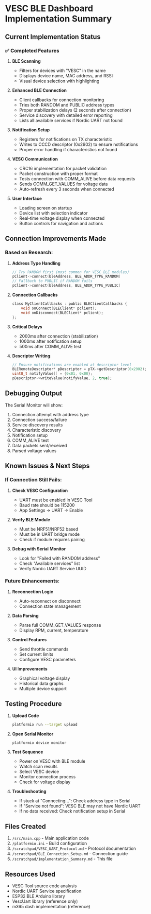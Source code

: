 # VESC BLE Dashboard Implementation Summary

## Current Implementation Status

### ✅ Completed Features

1. **BLE Scanning**
   - Filters for devices with "VESC" in the name
   - Displays device name, MAC address, and RSSI
   - Visual device selection with highlighting

2. **Enhanced BLE Connection**
   - Client callbacks for connection monitoring
   - Tries both RANDOM and PUBLIC address types
   - Proper stabilization delays (2 seconds after connection)
   - Service discovery with detailed error reporting
   - Lists all available services if Nordic UART not found

3. **Notification Setup**
   - Registers for notifications on TX characteristic
   - Writes to CCCD descriptor (0x2902) to ensure notifications
   - Proper error handling if characteristics not found

4. **VESC Communication**
   - CRC16 implementation for packet validation
   - Packet construction with proper format
   - Tests connection with COMM_ALIVE before data requests
   - Sends COMM_GET_VALUES for voltage data
   - Auto-refresh every 3 seconds when connected

5. **User Interface**
   - Loading screen on startup
   - Device list with selection indicator
   - Real-time voltage display when connected
   - Button controls for navigation and actions

## Connection Improvements Made

### Based on Research:

1. **Address Type Handling**
   ```c
   // Try RANDOM first (most common for VESC BLE modules)
   pClient->connect(bleAddress, BLE_ADDR_TYPE_RANDOM)
   // Fallback to PUBLIC if RANDOM fails
   pClient->connect(bleAddress, BLE_ADDR_TYPE_PUBLIC)
   ```

2. **Connection Callbacks**
   ```c
   class MyClientCallbacks : public BLEClientCallbacks {
       void onConnect(BLEClient* pclient);
       void onDisconnect(BLEClient* pclient);
   };
   ```

3. **Critical Delays**
   - 2000ms after connection (stabilization)
   - 1000ms after notification setup
   - 500ms after COMM_ALIVE test

4. **Descriptor Writing**
   ```c
   // Ensure notifications are enabled at descriptor level
   BLERemoteDescriptor* pDescriptor = pTX->getDescriptor(0x2902);
   uint8_t notifyValue[] = {0x01, 0x00};
   pDescriptor->writeValue(notifyValue, 2, true);
   ```

## Debugging Output

The Serial Monitor will show:
1. Connection attempt with address type
2. Connection success/failure
3. Service discovery results
4. Characteristic discovery
5. Notification setup
6. COMM_ALIVE test
7. Data packets sent/received
8. Parsed voltage values

## Known Issues & Next Steps

### If Connection Still Fails:

1. **Check VESC Configuration**
   - UART must be enabled in VESC Tool
   - Baud rate should be 115200
   - App Settings -> UART -> Enable

2. **Verify BLE Module**
   - Must be NRF51/NRF52 based
   - Must be in UART bridge mode
   - Check if module requires pairing

3. **Debug with Serial Monitor**
   - Look for "Failed with RANDOM address"
   - Check "Available services" list
   - Verify Nordic UART Service UUID

### Future Enhancements:

1. **Reconnection Logic**
   - Auto-reconnect on disconnect
   - Connection state management

2. **Data Parsing**
   - Parse full COMM_GET_VALUES response
   - Display RPM, current, temperature

3. **Control Features**
   - Send throttle commands
   - Set current limits
   - Configure VESC parameters

4. **UI Improvements**
   - Graphical voltage display
   - Historical data graphs
   - Multiple device support

## Testing Procedure

1. **Upload Code**
   ```bash
   platformio run --target upload
   ```

2. **Open Serial Monitor**
   ```bash
   platformio device monitor
   ```

3. **Test Sequence**
   - Power on VESC with BLE module
   - Watch scan results
   - Select VESC device
   - Monitor connection process
   - Check for voltage display

4. **Troubleshooting**
   - If stuck at "Connecting...": Check address type in Serial
   - If "Service not found": VESC BLE may not have Nordic UART
   - If no data received: Check notification setup in Serial

## Files Created

1. `/src/main.cpp` - Main application code
2. `/platformio.ini` - Build configuration
3. `/scratchpad/VESC_UART_Protocol.md` - Protocol documentation
4. `/scratchpad/BLE_Connection_Setup.md` - Connection guide
5. `/scratchpad/Implementation_Summary.md` - This file

## Resources Used

- VESC Tool source code analysis
- Nordic UART Service specification
- ESP32 BLE Arduino library
- VescUart library (reference only)
- m365 dash implementation (reference)
